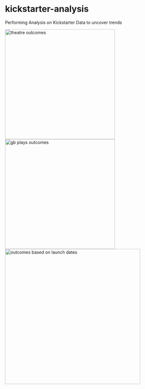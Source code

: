 # kickstarter-analysis
Performing Analysis on Kickstarter Data to uncover trends

<img width="361" alt="theatre outcomes" src="https://user-images.githubusercontent.com/67564953/88227464-a749f480-cc3b-11ea-82cc-39172790d9ea.png">

<img width="361" alt="gb plays outcomes" src="https://user-images.githubusercontent.com/67564953/88227627-df513780-cc3b-11ea-9223-12487ab850b3.png">

<img width="444" alt="outcomes based on launch dates" src="https://user-images.githubusercontent.com/67564953/88227641-e37d5500-cc3b-11ea-8fff-502efd46ec18.png">
